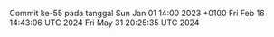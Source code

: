 Commit ke-55 pada tanggal Sun Jan 01 14:00 2023 +0100
Fri Feb 16 14:43:06 UTC 2024
Fri May 31 20:25:35 UTC 2024
